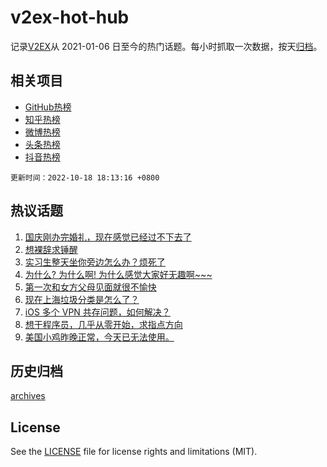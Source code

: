 # v2ex-hot-hub

 记录[V2EX](https://www.v2ex.com/)从 2021-01-06 日至今的热门话题。每小时抓取一次数据，按天[归档](archives)。
 
 ## 相关项目

- [GitHub热榜](https://github.com/lonnyzhang423/github-hot-hub)
- [知乎热榜](https://github.com/lonnyzhang423/zhihu-hot-hub)
- [微博热榜](https://github.com/lonnyzhang423/weibo-hot-hub)
- [头条热榜](https://github.com/lonnyzhang423/toutiao-hot-hub)
- [抖音热榜](https://github.com/lonnyzhang423/douyin-hot-hub)


 `更新时间：2022-10-18 18:13:16 +0800`

## 热议话题

1. [国庆刚办完婚礼，现在感觉已经过不下去了](https://www.v2ex.com/t/887715)
1. [想裸辞求锤醒](https://www.v2ex.com/t/887600)
1. [实习生整天坐你旁边怎么办？烦死了](https://www.v2ex.com/t/887770)
1. [为什么? 为什么啊! 为什么感觉大家好无趣啊~~~](https://www.v2ex.com/t/887635)
1. [第一次和女方父母见面就很不愉快](https://www.v2ex.com/t/887805)
1. [现在上海垃圾分类是怎么了？](https://www.v2ex.com/t/887732)
1. [iOS 多个 VPN 共存问题，如何解决？](https://www.v2ex.com/t/887702)
1. [想干程序员，几乎从零开始，求指点方向](https://www.v2ex.com/t/887658)
1. [美国小鸡昨晚正常，今天已无法使用。](https://www.v2ex.com/t/887719)

## 历史归档

[archives](archives)

## License

See the [LICENSE](LICENSE) file for license rights and limitations (MIT).
